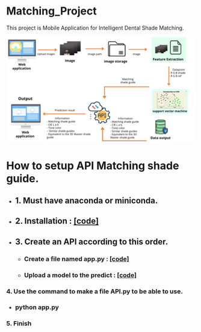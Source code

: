 # Matching_Project

This project is Mobile Application for Intelligent Dental Shade Matching.


![pic](Flowchart.jpg)  

# How to setup API Matching shade guide. 

* ## 1. Must have anaconda or miniconda.
* ## 2. Installation  : [[code]](https://github.com/waraporn19/Matching_Project/blob/main/Installation)
* ## 3. Create an API according to this order.
  * ### Create a file named app.py  : [[code]](https://github.com/waraporn19/Matching_Project/blob/main/app.py)
  * ### Upload a model to the predict : [[code]](https://github.com/waraporn19/Matching_Project/blob/main/Model_SVM_C2.pkl)
      
### 4. Use the command to make a file API.py to be able to use.
  * ### python app.py
      
### 5. Finish
